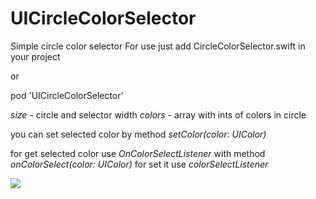 # UICircleColorSelector


Simple circle color selector
For use just add CircleColorSelector.swift in your project

or 

pod 'UICircleColorSelector'


<i>size</i> - circle and selector width
<i>colors</i> - array with ints of colors in circle

you can set selected color by method 
<i>setColor(color: UIColor)</i>

for get selected color use <i>OnColorSelectListener</i>
with method <i>onColorSelect(color: UIColor)</i>
for set it use <i>colorSelectListener</i>

<img src='https://github.com/dimzhurwork/UICircleColorSelector/blob/master/screen.png?raw=true' />
